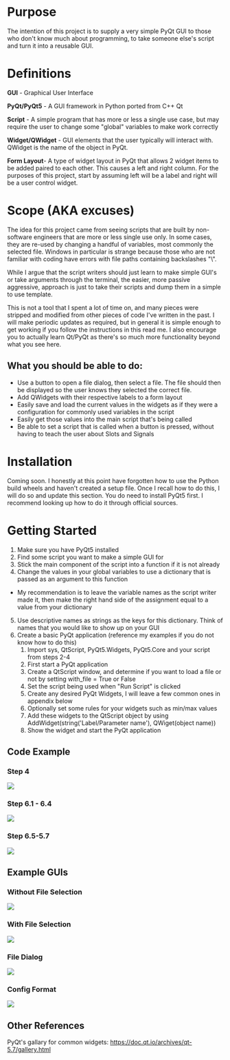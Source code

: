 # Purpose
The intention of this project is to supply a very simple PyQt GUI to those who don't know much about programming, to take someone else's script and turn it into a reusable GUI.

# Definitions
**GUI** - Graphical User Interface

**PyQt/PyQt5** - A GUI framework in Python ported from C++ Qt

**Script** - A simple program that has more or less a single use case, but may require the user to change some "global" variables to make work correctly

**Widget/QWidget** - GUI elements that the user typically will interact with. QWidget is the name of the object in PyQt.

**Form Layout**- A type of widget layout in PyQt that allows 2 widget items to be added paired to each other. This causes a left and right column. For the purposes of this project, start by assuming left will be a label and right will be a user control widget.

# Scope (AKA excuses)
The idea for this project came from seeing scripts that are built by non-software engineers that are more or less single use only. In some cases, they are re-used by changing a handful of variables, most commonly the selected file. Windows in particular is strange because those who are not familiar with coding have errors with file paths containing backslashes "\\".

While I argue that the script writers should just learn to make simple GUI's or take arguments through the terminal, the easier, more passive aggressive, approach is just to take their scripts and dump them in a simple to use template.

This is not a tool that I spent a lot of time on, and many pieces were stripped and modified from other pieces of code I've written in the past. I will make periodic updates as required, but in general it is simple enough to get working if you follow the instructions in this read me. I also encourage you to actually learn Qt/PyQt as there's so much more functionality beyond what you see here.

## What you should be able to do:
* Use a button to open a file dialog, then select a file. The file should then be displayed so the user knows they selected the correct file.
* Add QWidgets with their respective labels to a form layout
* Easily save and load the current values in the widgets as if they were a configuration for commonly used variables in the script
* Easily get those values into the main script that's being called
* Be able to set a script that is called when a button is pressed, without having to teach the user about Slots and Signals

# Installation
Coming soon. I honestly at this point have forgotten how to use the Python build wheels and haven't created a setup file. Once I recall how to do this, I will do so and update this section. You do need to install PyQt5 first. I recommend looking up how to do it through official sources.

# Getting Started
1. Make sure you have PyQt5 installed
2. Find some script you want to make a simple GUI for
3. Stick the main component of the script into a function if it is not already
4. Change the values in your global variables to use a dictionary that is passed as an argument to this function
  * My recommendation is to leave the variable names as the script writer made it, then make the right hand side of the assignment equal to a value from your dictionary
5. Use descriptive names as strings as the keys for this dictionary. Think of names that you would like to show up on your GUI
6. Create a basic PyQt application (reference my examples if you do not know how to do this)
   1. Import sys, QtScript, PyQt5.Widgets, PyQt5.Core and your script from steps 2-4
   2. First start a PyQt application
   3. Create a QtScript window, and determine if you want to load a file or not by setting with_file = True or False
   4. Set the script being used when "Run Script" is clicked
   5. Create any desired PyQt Widgets, I will leave a few common ones in appendix below
   6. Optionally set some rules for your widgets such as min/max values
   7. Add these widgets to the QtScript object by using AddWidget(string('Label/Parameter name'), QWiget(object name))
   8. Show the widget and start the PyQt application

## Code Example
### Step 4
![](assets/markdown-img-paste-20200209212633439.png)
### Step 6.1 - 6.4
![](assets/markdown-img-paste-20200209220315887.png)
### Step 6.5-5.7
![](assets/markdown-img-paste-20200209215527780.png)

## Example GUIs
### Without File Selection
![](assets/markdown-img-paste-20200209221440574.png)
### With File Selection
![](assets/markdown-img-paste-20200209221040534.png)
### File Dialog
![](assets/markdown-img-paste-20200209221229694.png)
### Config Format
![](assets/markdown-img-paste-2020020922140251.png)

## Other References
PyQt's gallary for common widgets:
https://doc.qt.io/archives/qt-5.7/gallery.html
